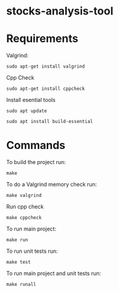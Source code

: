 # stocks-analysis-tool
# Requirements
Valgrind:
```
sudo apt-get install valgrind
```
Cpp Check
```
sudo apt-get install cppcheck
```
Install esential tools
```
sudo apt update
```
```
sudo apt install build-essential
```
# Commands
To build the project run:
```
make
```
To do a Valgrind memory check run:
```
make valgrind
```
Run cpp check
```
make cppcheck
```
To run main project:
```
make run
```
To run unit tests run:
```
make test
```
To run main project and unit tests run:
```
make runall
```